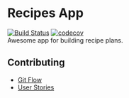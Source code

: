 # Recipes App

[![Build Status](https://travis-ci.com/mobileappdevhm20/team-project-team_5.svg?branch=master)](https://travis-ci.com/mobileappdevhm20/team-project-team_5)
[![codecov](https://codecov.io/gh/mobileappdevhm20/team-project-team_5/branch/master/graph/badge.svg)](https://codecov.io/gh/mobileappdevhm20/team-project-team_5)
\
Awesome app for building recipe plans.

## Contributing

* [Git Flow](https://www.atlassian.com/git/tutorials/comparing-workflows/gitflow-workflow)
* [User Stories](https://www.agilealliance.org/glossary/user-story-template/)
